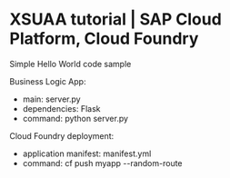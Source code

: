 # XSUAA tutorial | SAP Cloud Platform, Cloud Foundry 

Simple Hello World code sample 

Business Logic App:
- main: server.py
- dependencies: Flask 
- command: python server.py

Cloud Foundry deployment: 
- application manifest: manifest.yml
- command: cf push myapp --random-route
